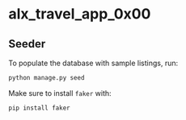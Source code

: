 # alx_travel_app_0x00

## Seeder

To populate the database with sample listings, run:

```bash
python manage.py seed
```

Make sure to install `faker` with:

```bash
pip install faker
```
